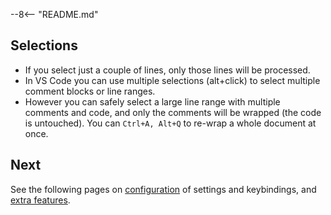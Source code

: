 <table class="hideOnDocsSite"><tr><td>

These docs are best viewed at https://dnut.github.io/Rewrap
</td></tr></table>

--8<-- "README.md"


## Selections

* If you select just a couple of lines, only those lines will be processed.
* In VS Code you can use multiple selections (alt+click) to select multiple comment blocks
  or line ranges.
* However you can safely select a large line range with multiple comments and code, and
  only the comments will be wrapped (the code is untouched). You can `Ctrl+A, Alt+Q` to
  re-wrap a whole document at once.


## Next

See the following pages on [configuration](configuration.md) of settings and keybindings,
and [extra features](extra-features.md).

<style>
    .md-typeset h1 { font-size: 2.5em }
    .md-content__button { display: none }
    .hideOnDocsSite { display: none }
</style>
